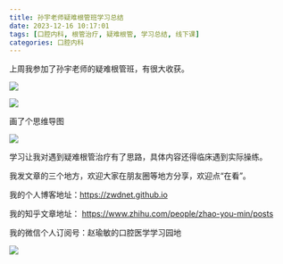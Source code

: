 ```yaml
---
title: 孙宇老师疑难根管班学习总结
date: 2023-12-16 10:17:01
tags: [口腔内科, 根管治疗, 疑难根管, 学习总结, 线下课]
categories: 口腔内科
---
```

上周我参加了孙宇老师的疑难根管班，有很大收获。

![](https://zymblog-1258069789.cos.ap-chengdu.myqcloud.com/blog0427-hardrct/01.jpg)

![](https://zymblog-1258069789.cos.ap-chengdu.myqcloud.com/blog0427-hardrct/02.jpg)

画了个思维导图

![](https://zymblog-1258069789.cos.ap-chengdu.myqcloud.com/blog0427-hardrct/03.png)

学习让我对遇到疑难根管治疗有了思路，具体内容还得临床遇到实际操练。







我发文章的三个地方，欢迎大家在朋友圈等地方分享，欢迎点“在看”。

我的个人博客地址：https://zwdnet.github.io

我的知乎文章地址： https://www.zhihu.com/people/zhao-you-min/posts

我的微信个人订阅号：赵瑜敏的口腔医学学习园地

![](https://zymblog-1258069789.cos.ap-chengdu.myqcloud.com/other/wx.jpg)